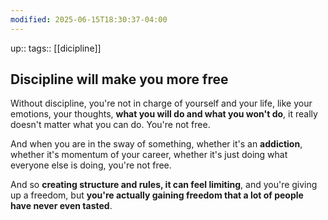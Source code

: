 ```yaml
---
modified: 2025-06-15T18:30:37-04:00
---
```

up::
tags:: [[dicipline]]

## Discipline will make you more free

Without discipline, you're not in charge of yourself and your life, like your emotions, your thoughts, **what you will do and what you won't do**, it really doesn't matter what you can do. You're not free.

And when you are in the sway of something, whether it's an **addiction**, whether it's momentum of your career, whether it's just doing what everyone else is doing, you're not free.

And so **creating structure and rules, it can feel limiting**, and you're giving up a freedom, but **you're actually gaining freedom that a lot of people have never even tasted**.
